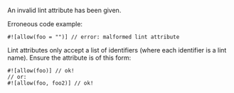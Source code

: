 An invalid lint attribute has been given.

Erroneous code example:

```compile_fail,E0452
#![allow(foo = "")] // error: malformed lint attribute
```

Lint attributes only accept a list of identifiers (where each identifier is a
lint name). Ensure the attribute is of this form:

```
#![allow(foo)] // ok!
// or:
#![allow(foo, foo2)] // ok!
```
